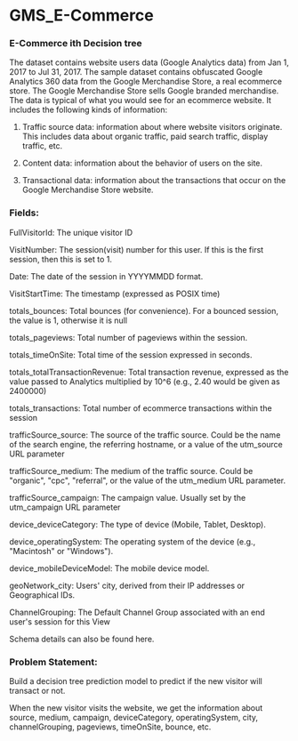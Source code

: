 # GMS_E-Commerce
### E-Commerce ith Decision tree
The dataset contains website users data (Google Analytics data) from Jan 1, 2017 to Jul 31, 2017. The sample dataset contains obfuscated Google Analytics 360 data from the Google Merchandise Store, a real ecommerce store. The Google Merchandise Store sells Google branded merchandise. The data is typical of what you would see for an ecommerce website. It includes the following kinds of information:

1. Traffic source data: information about where website visitors originate. This includes data about organic traffic, paid search traffic, display traffic, etc.

2. Content data: information about the behavior of users on the site.

3. Transactional data: information about the transactions that occur on the Google Merchandise Store website.

### Fields:
FullVisitorId: The unique visitor ID

VisitNumber: The session(visit) number for this user. If this is the first session, then this is set to 1.

Date: The date of the session in YYYYMMDD format.

VisitStartTime: The timestamp (expressed as POSIX time)

totals_bounces: Total bounces (for convenience). For a bounced session, the value is 1, otherwise it is null

totals_pageviews: Total number of pageviews within the session.

totals_timeOnSite: Total time of the session expressed in seconds.

totals_totalTransactionRevenue: Total transaction revenue, expressed as the value passed to Analytics multiplied by 10^6 (e.g., 2.40 would be given as 2400000)

totals_transactions: Total number of ecommerce transactions within the session

trafficSource_source: The source of the traffic source. Could be the name of the search engine, the referring hostname, or a value of the utm_source URL parameter

trafficSource_medium: The medium of the traffic source. Could be "organic", "cpc", "referral", or the value of the utm_medium URL parameter.

trafficSource_campaign: The campaign value. Usually set by the utm_campaign URL parameter

device_deviceCategory: The type of device (Mobile, Tablet, Desktop).

device_operatingSystem: The operating system of the device (e.g., "Macintosh" or "Windows").

device_mobileDeviceModel: The mobile device model.

geoNetwork_city: Users' city, derived from their IP addresses or Geographical IDs.

ChannelGrouping: The Default Channel Group associated with an end user's session for this View

Schema details can also be found here.

### Problem Statement:
Build a decision tree prediction model to predict if the new visitor will transact or not.

When the new visitor visits the website, we get the information about source, medium, campaign, deviceCategory, operatingSystem, city, channelGrouping, pageviews, timeOnSite, bounce, etc.
